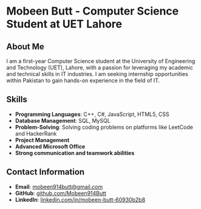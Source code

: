 # Mobeen Butt - Computer Science Student at UET Lahore

## About Me

I am a first-year Computer Science student at the University of Engineering and Technology (UET), Lahore, with a passion for leveraging my academic and technical skills in IT industries. I am seeking internship opportunities within Pakistan to gain hands-on experience in the field of IT.

## Skills

- **Programming Languages**: C++, C#, JavaScript, HTML5, CSS  
- **Database Management**: SQL, MySQL  
- **Problem-Solving**: Solving coding problems on platforms like LeetCode and HackerRank  
- **Project Management**  
- **Advanced Microsoft Office**  
- **Strong communication and teamwork abilities**

## Contact Information

- **Email**: [mobeen914butt@gmail.com](mailto:mobeen914butt@gmail.com)  
- **GitHub**: [github.com/Mobeen914Butt](https://github.com/Mobeen914Butt)  
- **LinkedIn**: [linkedin.com/in/mobeen-butt-60930b2b8](https://www.linkedin.com/in/mobeen-butt-60930b2b8/)
